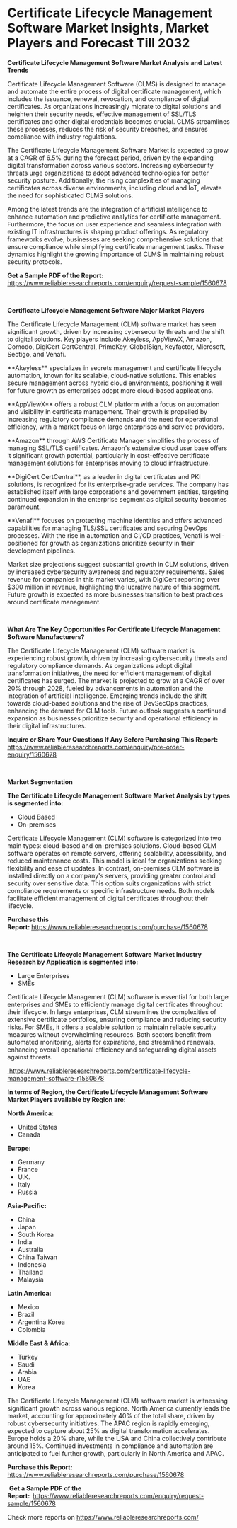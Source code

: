 <p><h1>Certificate Lifecycle Management Software Market Insights, Market Players and Forecast Till 2032</h1></p><p><strong>Certificate Lifecycle Management Software Market Analysis and Latest Trends</strong></p>
<p><p>Certificate Lifecycle Management Software (CLMS) is designed to manage and automate the entire process of digital certificate management, which includes the issuance, renewal, revocation, and compliance of digital certificates. As organizations increasingly migrate to digital solutions and heighten their security needs, effective management of SSL/TLS certificates and other digital credentials becomes crucial. CLMS streamlines these processes, reduces the risk of security breaches, and ensures compliance with industry regulations.</p><p>The Certificate Lifecycle Management Software Market is expected to grow at a CAGR of 6.5% during the forecast period, driven by the expanding digital transformation across various sectors. Increasing cybersecurity threats urge organizations to adopt advanced technologies for better security posture. Additionally, the rising complexities of managing certificates across diverse environments, including cloud and IoT, elevate the need for sophisticated CLMS solutions.</p><p>Among the latest trends are the integration of artificial intelligence to enhance automation and predictive analytics for certificate management. Furthermore, the focus on user experience and seamless integration with existing IT infrastructures is shaping product offerings. As regulatory frameworks evolve, businesses are seeking comprehensive solutions that ensure compliance while simplifying certificate management tasks. These dynamics highlight the growing importance of CLMS in maintaining robust security protocols.</p></p>
<p><strong>Get a Sample PDF of the Report:&nbsp;</strong> <a href="https://www.reliableresearchreports.com/enquiry/request-sample/1560678?utm_campaign=3213&utm_medium=2&utm_source=Github&utm_content=ia&utm_term=09032025&utm_id=certificate-lifecycle-management-software">https://www.reliableresearchreports.com/enquiry/request-sample/1560678</a></p>
<p>&nbsp;</p>
<p><strong>Certificate Lifecycle Management Software Major Market Players</strong></p>
<p><p>The Certificate Lifecycle Management (CLM) software market has seen significant growth, driven by increasing cybersecurity threats and the shift to digital solutions. Key players include Akeyless, AppViewX, Amazon, Comodo, DigiCert CertCentral, PrimeKey, GlobalSign, Keyfactor, Microsoft, Sectigo, and Venafi.</p><p>**Akeyless** specializes in secrets management and certificate lifecycle automation, known for its scalable, cloud-native solutions. This enables secure management across hybrid cloud environments, positioning it well for future growth as enterprises adopt more cloud-based applications.</p><p>**AppViewX** offers a robust CLM platform with a focus on automation and visibility in certificate management. Their growth is propelled by increasing regulatory compliance demands and the need for operational efficiency, with a market focus on large enterprises and service providers.</p><p>**Amazon** through AWS Certificate Manager simplifies the process of managing SSL/TLS certificates. Amazon's extensive cloud user base offers it significant growth potential, particularly in cost-effective certificate management solutions for enterprises moving to cloud infrastructure.</p><p>**DigiCert CertCentral**, as a leader in digital certificates and PKI solutions, is recognized for its enterprise-grade services. The company has established itself with large corporations and government entities, targeting continued expansion in the enterprise segment as digital security becomes paramount.</p><p>**Venafi** focuses on protecting machine identities and offers advanced capabilities for managing TLS/SSL certificates and securing DevOps processes. With the rise in automation and CI/CD practices, Venafi is well-positioned for growth as organizations prioritize security in their development pipelines.</p><p>Market size projections suggest substantial growth in CLM solutions, driven by increased cybersecurity awareness and regulatory requirements. Sales revenue for companies in this market varies, with DigiCert reporting over $300 million in revenue, highlighting the lucrative nature of this segment. Future growth is expected as more businesses transition to best practices around certificate management.</p></p>
<p>&nbsp;</p>
<p><strong>What Are The Key Opportunities For Certificate Lifecycle Management Software Manufacturers?</strong></p>
<p><p>The Certificate Lifecycle Management (CLM) software market is experiencing robust growth, driven by increasing cybersecurity threats and regulatory compliance demands. As organizations adopt digital transformation initiatives, the need for efficient management of digital certificates has surged. The market is projected to grow at a CAGR of over 20% through 2028, fueled by advancements in automation and the integration of artificial intelligence. Emerging trends include the shift towards cloud-based solutions and the rise of DevSecOps practices, enhancing the demand for CLM tools. Future outlook suggests a continued expansion as businesses prioritize security and operational efficiency in their digital infrastructures.</p></p>
<p><strong>Inquire or Share Your Questions If Any Before Purchasing This Report:</strong> <a href="https://www.reliableresearchreports.com/enquiry/pre-order-enquiry/1560678?utm_campaign=3213&utm_medium=2&utm_source=Github&utm_content=ia&utm_term=09032025&utm_id=certificate-lifecycle-management-software">https://www.reliableresearchreports.com/enquiry/pre-order-enquiry/1560678</a></p>
<p>&nbsp;</p>
<p><strong>Market Segmentation</strong></p>
<p><strong>The Certificate Lifecycle Management Software Market Analysis by types is segmented into:</strong></p>
<p><ul><li>Cloud Based</li><li>On-premises</li></ul></p>
<p><p>Certificate Lifecycle Management (CLM) software is categorized into two main types: cloud-based and on-premises solutions. Cloud-based CLM software operates on remote servers, offering scalability, accessibility, and reduced maintenance costs. This model is ideal for organizations seeking flexibility and ease of updates. In contrast, on-premises CLM software is installed directly on a company's servers, providing greater control and security over sensitive data. This option suits organizations with strict compliance requirements or specific infrastructure needs. Both models facilitate efficient management of digital certificates throughout their lifecycle.</p></p>
<p><strong>Purchase this Report:&nbsp;</strong><a href="https://www.reliableresearchreports.com/purchase/1560678?utm_campaign=3213&utm_medium=2&utm_source=Github&utm_content=ia&utm_term=09032025&utm_id=certificate-lifecycle-management-software">https://www.reliableresearchreports.com/purchase/1560678</a></p>
<p>&nbsp;</p>
<p><strong>The Certificate Lifecycle Management Software Market Industry Research by Application is segmented into:</strong></p>
<p><ul><li>Large Enterprises</li><li>SMEs</li></ul></p>
<p><p>Certificate Lifecycle Management (CLM) software is essential for both large enterprises and SMEs to efficiently manage digital certificates throughout their lifecycle. In large enterprises, CLM streamlines the complexities of extensive certificate portfolios, ensuring compliance and reducing security risks. For SMEs, it offers a scalable solution to maintain reliable security measures without overwhelming resources. Both sectors benefit from automated monitoring, alerts for expirations, and streamlined renewals, enhancing overall operational efficiency and safeguarding digital assets against threats.</p></p>
<p><a href="https://www.reliableresearchreports.com/certificate-lifecycle-management-software-r1560678?utm_campaign=3213&utm_medium=2&utm_source=Github&utm_content=ia&utm_term=09032025&utm_id=certificate-lifecycle-management-software">&nbsp;https://www.reliableresearchreports.com/certificate-lifecycle-management-software-r1560678</a></p>
<p><strong>In terms of Region, the Certificate Lifecycle Management Software Market Players available by Region are:</strong></p>
<p>
    <p> <strong> North America: </strong>
        <ul>
            <li>United States</li>
            <li>Canada</li>
        </ul>
        </p> 
    <p> <strong> Europe: </strong>
        <ul>
            <li>Germany</li>
            <li>France</li>
            <li>U.K.</li>
            <li>Italy</li>
            <li>Russia</li>
        </ul>
        </p> 
    <p> <strong> Asia-Pacific: </strong>
        <ul>
            <li>China</li>
            <li>Japan</li>
            <li>South Korea</li>
            <li>India</li>
            <li>Australia</li>
            <li>China Taiwan</li>
            <li>Indonesia</li>
            <li>Thailand</li>
            <li>Malaysia</li>
        </ul>
        </p> 
    <p> <strong> Latin America: </strong>
        <ul>
            <li>Mexico</li>
            <li>Brazil</li>
            <li>Argentina Korea</li>
            <li>Colombia</li>
        </ul>
        </p> 
    <p> <strong> Middle East & Africa: </strong>
        <ul>
            <li>Turkey</li>
            <li>Saudi</li>
            <li>Arabia</li>
            <li>UAE</li>
            <li>Korea</li>
        </ul>
    </p>
    </p>
<p><p>The Certificate Lifecycle Management (CLM) software market is witnessing significant growth across various regions. North America currently leads the market, accounting for approximately 40% of the total share, driven by robust cybersecurity initiatives. The APAC region is rapidly emerging, expected to capture about 25% as digital transformation accelerates. Europe holds a 20% share, while the USA and China collectively contribute around 15%. Continued investments in compliance and automation are anticipated to fuel further growth, particularly in North America and APAC.</p></p>
<p><strong>Purchase this Report: </strong><a href="https://www.reliableresearchreports.com/purchase/1560678?utm_campaign=3213&utm_medium=2&utm_source=Github&utm_content=ia&utm_term=09032025&utm_id=certificate-lifecycle-management-software">https://www.reliableresearchreports.com/purchase/1560678</a></p>
<p>&nbsp;<strong>Get a Sample PDF of the Report:&nbsp;&nbsp;</strong><a href="https://www.reliableresearchreports.com/enquiry/request-sample/1560678?utm_campaign=3213&utm_medium=2&utm_source=Github&utm_content=ia&utm_term=09032025&utm_id=certificate-lifecycle-management-software">https://www.reliableresearchreports.com/enquiry/request-sample/1560678</a></p>
<p><strong></strong></p>
<p>Check more reports on <a href="https://www.reliableresearchreports.com/?utm_campaign=3213&utm_medium=2&utm_source=Github&utm_content=ia&utm_term=09032025&utm_id=certificate-lifecycle-management-software">https://www.reliableresearchreports.com/</a></p>